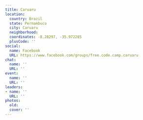 ```yaml
---
title: Caruaru
location:
  country: Brazil
  state: Pernambuco
  city: Caruaru
  neighborhood: 
  coordinates: -8.28297, -35.972285
  plusCode: ''
social:
  name: Facebook
  URL: https://www.facebook.com/groups/free.code.camp.caruaru
chat:
  name: ''
  URL: ''
event:
  name: ''
  URL: ''
leaders:
- name: ''
  URL: ''
photos:
  old: 
  cover: ''
---
```


